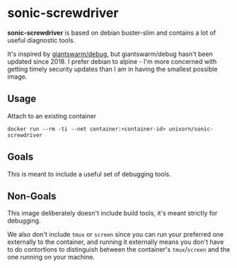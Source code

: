 # sonic-screwdriver

**sonic-screwdriver** is based on debian buster-slim and contains a lot of useful diagnostic tools.

It's inspired by [giantswarm/debug](https://github.com/giantswarm/debug), but giantswarm/debug hasn't been updated since 2018. I prefer debian to alpine - I'm more concerned with getting timely security updates than I am in having the smallest possible image.

## Usage

Attach to an existing container

`docker run --rm -ti --net container:<container-id> unixorn/sonic-screwdriver`

## Goals

This is meant to include a useful set of debugging tools.

## Non-Goals

This image deliberately doesn't include build tools, it's meant strictly for debugging.

 We also don't include `tmux` or `screen` since you can run your preferred one externally to the container, and running it externally means you don't have to do contortions to distinguish between the container's `tmux`/`screen` and the one running on your machine.